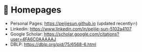 # 📎 Homepages
- Personal Pages: https://peijiesun.github.io (updated recently🔥)
- Linkedin: https://www.linkedin.com/in/peijie-sun-5102a4107
- Google Scholar: https://scholar.google.com/citations?user=4FA6C0AAAAAJ
- DBLP: https://dblp.org/pid/75/6568-6.html
